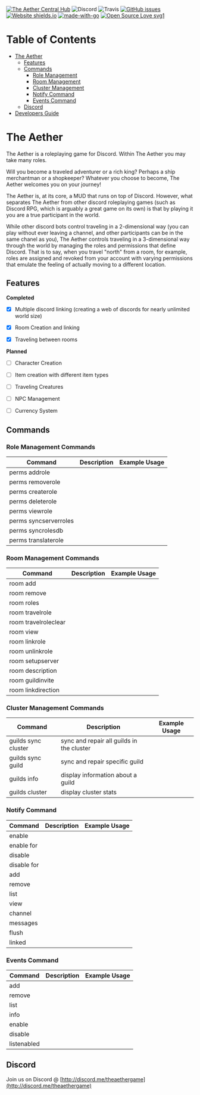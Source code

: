 
[![The Aether Central Hub](https://img.shields.io/badge/Play%20The%20Aether-%23welcome-blue.svg)](https://discord.gg/Ju28dpe) 
![Discord](https://img.shields.io/discord/414332617454780416.svg) ![Travis](https://img.shields.io/travis/yamamushi/TheAether.svg) [![GitHub issues](https://img.shields.io/github/issues/yamamushi/TheAether.svg)](https://GitHub.com/yamamushi/TheAether/issues/)
 [![Website shields.io](https://img.shields.io/website-up-down-green-red/http/TheAetherGame.com.svg)](http://shields.io/) [![made-with-go](https://img.shields.io/badge/Made%20with-Go-1f425f.svg)](https://golang.org/) [![Open Source Love svg1](https://badges.frapsoft.com/os/v1/open-source.svg?v=103)](https://github.com/ellerbrock/open-source-badges/)






Table of Contents
=================

   * [The Aether](#The-Aether)
      * [Features](#features)
      * [Commands](#commands)
         * [Role Management](#role-management-commands)
         * [Room Management](#room-management-commands)
         * [Cluster Management](#cluster-management-commands)
         * [Notify Command](#notify-command)
         * [Events Command](#events-command)
      * [Discord](#discord)
   * [Developers Guide](Developers.md)


# The Aether

The Aether is a roleplaying game for Discord. Within The Aether you may take many roles.

Will you become a traveled adventurer or a rich king? Perhaps a ship merchantman or a shopkeeper? Whatever you choose to become, The Aether welcomes you on your journey!

The Aether is, at its core, a MUD that runs on top of Discord. However, what separates The Aether from other discord roleplaying games (such as Discord RPG, which is arguably a great game on its own) is that by playing it you are a true participant in the world.

While other discord bots control traveling in a 2-dimensional way (you can play without ever leaving a channel, and other participants can be in the same chanel as you), The Aether controls traveling in a 3-dimensional way through the world by managing the roles and permissions that define Discord. That is to say, when you travel "north" from a room, for example, roles are assigned and revoked from your account with varying permissions that emulate the feeling of actually moving to a different location.

 

## Features

**Completed** 

- [X] Multiple discord linking (creating a web of discords for nearly unlimited world size)
- [X] Room Creation and linking
- [X] Traveling between rooms 



**Planned**

- [ ] Character Creation
- [ ] Item creation with different item types
- [ ] Traveling Creatures
- [ ] NPC Management
- [ ] Currency System 



## Commands

### Role Management Commands

| Command       | Description   | Example Usage  |
| ------------- | ------------- | ------------- |
| perms addrole |  | |
| perms removerole |  |  | 
| perms createrole |  |  | 
| perms deleterole |  |  | 
| perms viewrole |  |  | 
| perms syncserverroles |  |  | 
| perms syncrolesdb | | | 
| perms translaterole |  |  |


### Room Management Commands

| Command       | Description   | Example Usage  |
| ------------- | ------------- | ------------- |
| room add | | |
| room remove | | |
| room roles | | |
| room travelrole |  |  |
| room travelroleclear |  |  |
| room view |  |  |
| room linkrole |  |  |
| room unlinkrole |  |  |
| room setupserver |  |  |
| room description |  |  |
| room guildinvite |  |  |
| room linkdirection |  |  |


### Cluster Management Commands

| Command       | Description   | Example Usage  |
| ------------- | ------------- | ------------- |
| guilds sync cluster | sync and repair all guilds in the cluster | |
| guilds sync guild | sync and repair specific guild | |
| guilds info | display information about a guild | |
| guilds cluster | display cluster stats | |   


### Notify Command

| Command       | Description   | Example Usage  |
| ------------- | ------------- | ------------- |
| enable |  | |
| enable for |  |  |
| disable  |  |  |
| disable for |  |  |
| add |  |  |
| remove |  |  |
| list |  |  |
| view |  |  |
| channel |  |  |
| messages |  |  |
| flush |  |  |
| linked |  |  |



### Events Command

| Command       | Description   | Example Usage  |
| ------------- | ------------- | ------------- |
| add |  |  |
| remove |  |  |
| list |  |  |
| info |  |  |
| enable | | |
| disable | | |
| listenabled | | |




## Discord

Join us on Discord @ [http://discord.me/theaethergame](http://discord.me/theaethergame)